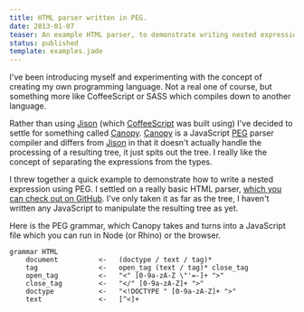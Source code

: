 ```yaml
---
title: HTML parser written in PEG.
date: 2013-01-07
teaser: An example HTML parser, to demonstrate writing nested expressions in PEG.
status: published
template: examples.jade
---
```


I've been introducing myself and experimenting with the concept of creating my own programming language. Not a real one of course, but something more like CoffeeScript or SASS which compiles down to another language.

Rather than using [Jison][jison] (which [CoffeeScript][coffeescript] was built using) I've decided to settle for something called [Canopy][canopy]. [Canopy][canopy] is a JavaScript [PEG][peg] parser compiler and differs from [Jison][jison] in that it doesn't actually handle the processing of a resulting tree, it just spits out the tree. I really like the concept of separating the expressions from the types.

I threw together a quick example to demonstrate how to write a nested expression using PEG. I settled on a really basic HTML parser, [which you can check out on GitHub][peghtmlparser]. I've only taken it as far as the tree, I haven't written any JavaScript to manipulate the resulting tree as yet.

[jison]: http://zaach.github.com/jison/
[coffeescript]: http://coffeescript.org/
[canopy]: http://canopy.jcoglan.com/
[peg]: http://en.wikipedia.org/wiki/Parsing_expression_grammar
[peghtmlparser]: https://github.com/smebberson/peg-html-parser

Here is the PEG grammar, which Canopy takes and turns into a JavaScript file which you can run in Node (or Rhino) or the browser.

```
grammar HTML
	document          <-   (doctype / text / tag)*
	tag               <-   open_tag (text / tag)* close_tag
	open_tag          <-   "<" [0-9a-zA-Z \"'=-]+ ">"
	close_tag         <-   "</" [0-9a-zA-Z]+ ">"
	doctype           <-   "<!DOCTYPE " [0-9a-zA-Z]+ ">"
	text              <-   [^<]+
```